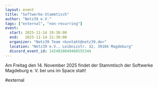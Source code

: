 ```yaml
---
layout: event
title: "Softwerke-Stammtisch"
author: "Netz39 e.V."
tags: ["external", "non-recurring"]
event:
  start: 2025-11-14 19:30:00 
  end:   2025-11-14 21:30:00 
  organizer: "Netz39 Team <kontakt@netz39.de>" 
  location: "Netz39 e.V., Leibnizstr. 32, 39104 Magdeburg"
  discord_event_id: 1424028049468555344
---
```

Am Freitag den 14. November 2025 findet der Stammtisch der Softwerke Magdeburg e. V. bei uns im Space statt!

#external
<!-- event imported from discord manual changes may be overwritten -->